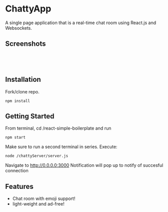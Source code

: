 # ChattyApp
A single page application that is a real-time chat room using React.js and Websockets.

## Screenshots

![]()


![]()


![]()


![]()




## Installation

Fork/clone repo.

```
npm install
```

## Getting Started

From terminal, cd /react-simple-boilerplate and run 

```
npm start
```

Make sure to run a second terminal in series. Execute:
 ```
 node /chattyServer/server.js
```

Navigate to http://0.0.0.0:3000
Notification will pop up to notify of succesful connection


## Features
* Chat room with emoji support!
* light-weight and ad-free!

